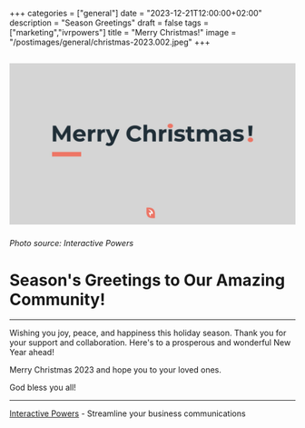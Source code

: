 +++
categories = ["general"]
date = "2023-12-21T12:00:00+02:00"
description = "Season Greetings"
draft = false
tags = ["marketing","ivrpowers"]
title = "Merry Christmas!"
image = "/postimages/general/christmas-2023.002.jpeg"
+++

![Interactive Powers](/postimages/general/christmas-2023.002.jpeg)
---------
###### Photo source: Interactive Powers

# Season's Greetings to Our Amazing Community!
---

Wishing you joy, peace, and happiness this holiday season.
Thank you for your support and collaboration. Here's to a prosperous and wonderful New Year ahead! 

Merry Christmas 2023 and hope you to your loved ones. 

God bless you all!

---
[Interactive Powers](http://www.ivrpowers.com/) - Streamline your business communications
